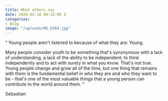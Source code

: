 ```yaml
---
title: What others say
date: 2020-02-18 00:32:00 Z
categories:
- Blog
image: "/uploads/MG_6364.jpg"
---
```


“ Young people aren't listened to because of what they are: Young. 

Many people consider youth to be something that's synonymous with a lack of understanding, a lack of the ability to be independent; to think independently and to act with surety in what you know. That's not true. Young people change and grow all of the time, but one thing that remains with them is the fundamental belief in who they are and who they want to be - that's one of the most valuable things that a young person can contribute to the world around them. “ 

Sebastian